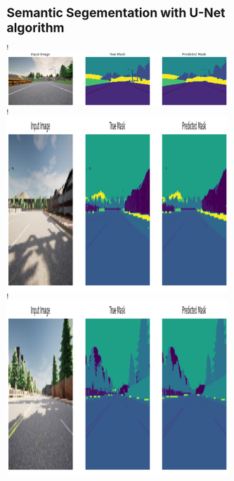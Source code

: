 # Semantic Segementation with U-Net algorithm


!<img src="https://github.com/AyobamiAdebesin/Computer-Vision-DeepLearning-AI/blob/master/Week%203/outputs/input_image1.png">
!<img src="https://github.com/AyobamiAdebesin/Computer-Vision-DeepLearning-AI/blob/master/Week%203/outputs/input_image2.png" width="800" height="400">
!<img src="https://github.com/AyobamiAdebesin/Computer-Vision-DeepLearning-AI/blob/master/Week%203/outputs/input_image3.png" width="800" height="400">

